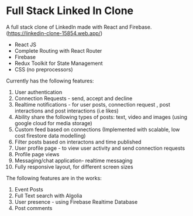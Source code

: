 
# Full Stack Linked In Clone

A full stack clone of LinkedIn made with React and Firebase. (https://linkedin-clone-15854.web.app/) 

- React JS
- Complete Routing with React Router
- Firebase
- Redux Toolkit for State Management
- CSS (no preprocessors)

Currently has the following features:

1. User authentication
2. Connection Requests - send, accept and decline
3. Realtime notifications - for user posts, connection request , post interactions and post interactions (i.e likes)
4. Ability share the following types of posts: text, video and images (using google cloud for media storage)
5. Custom feed based on connections (Implemented with scalable, low cost firestore data modelling)
6. Filter posts based on interactons and time published 
7. User profile page - to view user activity and send connection requests
8. Profile page views
9. Messaging/chat application- realtime messaging 
10. Fully responsive layout, for different screen sizes

The following features are in the works:


1. Event Posts
2. Full Text search with Algolia
3. User presence - using Firebase Realtime Database
4. Post comments
